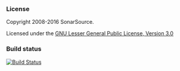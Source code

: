 ### License

Copyright 2008-2016 SonarSource.

Licensed under the [GNU Lesser General Public License, Version 3.0](http://www.gnu.org/licenses/lgpl.txt)

 [1]: http://www.sonarqube.org/
 [2]: http://jira.sonarsource.com/browse/SONAR
 [3]: http://docs.sonarqube.org/display/SONAR

### Build status

[![Build Status](https://travis-ci.org/SonarSource/sonarqube.svg?branch=master)](https://travis-ci.org/SonarSource/sonarqube)
